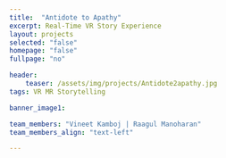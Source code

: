```yaml
---
title:  "Antidote to Apathy"
excerpt: Real-Time VR Story Experience
layout: projects   
selected: "false"
homepage: "false"
fullpage: "no"

header:
    teaser: /assets/img/projects/Antidote2apathy.jpg
tags: VR MR Storytelling

banner_image1:

team_members: "Vineet Kamboj | Raagul Manoharan"
team_members_align: "text-left"

---
```

